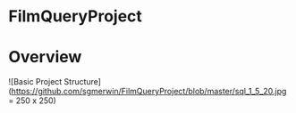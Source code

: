 # FilmQueryProject

# Overview

![Basic Project Structure](https://github.com/sgmerwin/FilmQueryProject/blob/master/sql_1_5_20.jpg = 250 x 250)
